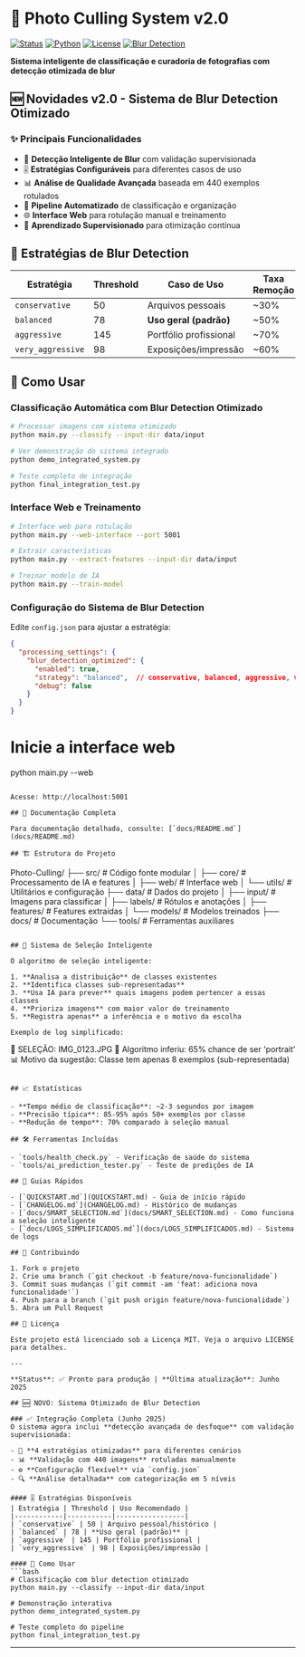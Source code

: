 # 📸 Photo Culling System v2.0

[![Status](https://img.shields.io/badge/status-production--ready-green.svg)]()
[![Python](https://img.shields.io/badge/python-3.8%2B-blue.svg)]()
[![License](https://img.shields.io/badge/license-MIT-blue.svg)]()
[![Blur Detection](https://img.shields.io/badge/Blur%20Detection-Optimized-brightgreen.svg)]()

**Sistema inteligente de classificação e curadoria de fotografias com detecção otimizada de blur**

## 🆕 Novidades v2.0 - Sistema de Blur Detection Otimizado

### ✨ Principais Funcionalidades
- 🎯 **Detecção Inteligente de Blur** com validação supervisionada
- 🎚️ **Estratégias Configuráveis** para diferentes casos de uso
- 📊 **Análise de Qualidade Avançada** baseada em 440 exemplos rotulados
- 🔄 **Pipeline Automatizado** de classificação e organização
- 🌐 **Interface Web** para rotulação manual e treinamento
- 🤖 **Aprendizado Supervisionado** para otimização contínua

## 🎯 Estratégias de Blur Detection

| Estratégia | Threshold | Caso de Uso | Taxa Remoção |
|------------|-----------|-------------|--------------|
| `conservative` | 50 | Arquivos pessoais | ~30% |
| `balanced` | 78 | **Uso geral (padrão)** | ~50% |
| `aggressive` | 145 | Portfólio profissional | ~70% |
| `very_aggressive` | 98 | Exposições/impressão | ~60% |

## 🚀 Como Usar

### Classificação Automática com Blur Detection Otimizado
```bash
# Processar imagens com sistema otimizado
python main.py --classify --input-dir data/input

# Ver demonstração do sistema integrado
python demo_integrated_system.py

# Teste completo de integração
python final_integration_test.py
```

### Interface Web e Treinamento
```bash
# Interface web para rotulação
python main.py --web-interface --port 5001

# Extrair características
python main.py --extract-features --input-dir data/input

# Treinar modelo de IA
python main.py --train-model
```

### Configuração do Sistema de Blur Detection

Edite `config.json` para ajustar a estratégia:
```json
{
  "processing_settings": {
    "blur_detection_optimized": {
      "enabled": true,
      "strategy": "balanced",  // conservative, balanced, aggressive, very_aggressive
      "debug": false
    }
  }
}
```

# Inicie a interface web
python main.py --web
```

Acesse: http://localhost:5001

## 📖 Documentação Completa

Para documentação detalhada, consulte: [`docs/README.md`](docs/README.md)

## 🏗️ Estrutura do Projeto

```
Photo-Culling/
├── src/                    # Código fonte modular
│   ├── core/              # Processamento de IA e features
│   ├── web/               # Interface web
│   └── utils/             # Utilitários e configuração
├── data/                  # Dados do projeto
│   ├── input/             # Imagens para classificar
│   ├── labels/            # Rótulos e anotações
│   ├── features/          # Features extraídas
│   └── models/            # Modelos treinados
├── docs/                  # Documentação
└── tools/                 # Ferramentas auxiliares
```

## 🤖 Sistema de Seleção Inteligente

O algoritmo de seleção inteligente:

1. **Analisa a distribuição** de classes existentes
2. **Identifica classes sub-representadas** 
3. **Usa IA para prever** quais imagens podem pertencer a essas classes
4. **Prioriza imagens** com maior valor de treinamento
5. **Registra apenas** a inferência e o motivo da escolha

Exemplo de log simplificado:
```
🎯 SELEÇÃO: IMG_0123.JPG
🤖 Algoritmo inferiu: 65% chance de ser 'portrait'
📊 Motivo da sugestão: Classe tem apenas 8 exemplos (sub-representada)
```

## 📈 Estatísticas

- **Tempo médio de classificação**: ~2-3 segundos por imagem
- **Precisão típica**: 85-95% após 50+ exemplos por classe
- **Redução de tempo**: 70% comparado à seleção manual

## 🛠️ Ferramentas Incluídas

- `tools/health_check.py` - Verificação de saúde do sistema
- `tools/ai_prediction_tester.py` - Teste de predições de IA

## 📝 Guias Rápidos

- [`QUICKSTART.md`](QUICKSTART.md) - Guia de início rápido
- [`CHANGELOG.md`](CHANGELOG.md) - Histórico de mudanças
- [`docs/SMART_SELECTION.md`](docs/SMART_SELECTION.md) - Como funciona a seleção inteligente
- [`docs/LOGS_SIMPLIFICADOS.md`](docs/LOGS_SIMPLIFICADOS.md) - Sistema de logs

## 🤝 Contribuindo

1. Fork o projeto
2. Crie uma branch (`git checkout -b feature/nova-funcionalidade`)
3. Commit suas mudanças (`git commit -am 'feat: adiciona nova funcionalidade'`)
4. Push para a branch (`git push origin feature/nova-funcionalidade`)
5. Abra um Pull Request

## 📄 Licença

Este projeto está licenciado sob a Licença MIT. Veja o arquivo LICENSE para detalhes.

---

**Status**: ✅ Pronto para produção | **Última atualização**: Junho 2025

## 🆕 NOVO: Sistema Otimizado de Blur Detection

### ✅ Integração Completa (Junho 2025)
O sistema agora inclui **detecção avançada de desfoque** com validação supervisionada:

- 🎯 **4 estratégias otimizadas** para diferentes cenários
- 📊 **Validação com 440 imagens** rotuladas manualmente  
- ⚙️ **Configuração flexível** via `config.json`
- 🔍 **Análise detalhada** com categorização em 5 níveis

#### 🎚️ Estratégias Disponíveis
| Estratégia | Threshold | Uso Recomendado |
|------------|-----------|-----------------|
| `conservative` | 50 | Arquivo pessoal/histórico |
| `balanced` | 78 | **Uso geral (padrão)** |
| `aggressive` | 145 | Portfólio profissional |
| `very_aggressive` | 98 | Exposições/impressão |

#### 🚀 Como Usar
```bash
# Classificação com blur detection otimizado
python main.py --classify --input-dir data/input

# Demonstração interativa
python demo_integrated_system.py

# Teste completo do pipeline
python final_integration_test.py
```

---
